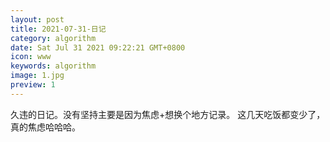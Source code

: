 ```yaml
---
layout: post
title: 2021-07-31-日记
category: algorithm
date: Sat Jul 31 2021 09:22:21 GMT+0800
icon: www
keywords: algorithm
image: 1.jpg
preview: 1
---
```

久违的日记。没有坚持主要是因为焦虑+想换个地方记录。
这几天吃饭都变少了，真的焦虑哈哈哈。
